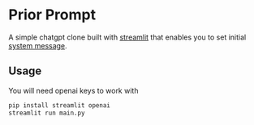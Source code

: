 # Prior Prompt

A simple chatgpt clone built with [streamlit](https://streamlit.io/) that enables you to set initial [system message](https://platform.openai.com/docs/guides/gpt/chat-completions-api).

## Usage

You will need openai keys to work with

```bash
pip install streamlit openai
streamlit run main.py
```
